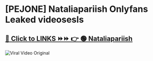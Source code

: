 
 # [PEJONE] Nataliapariish Onlyfans Leaked videosesls

## <h2><a href="https://clipsfans.com/Nataliapariish&ref=git">🔗 Click to LINKS ⏩⏩ 👉 🟢 Nataliapariish </a></h2>

<a href="https://clipsfans.com/Nataliapariish&ref=git" rel="nofollow" data-target="animated-image.originalLink"><img src="https://i.ibb.co.com/xMMVF88/686577567.gif" alt="Viral Video Original" style="max-width: 100%; display: inline-block;" data-target="animated-image.originalImage"></a>

